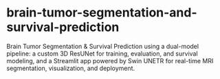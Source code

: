 # brain-tumor-segmentation-and-survival-prediction
Brain Tumor Segmentation &amp; Survival Prediction using a dual-model pipeline: a custom 3D ResUNet for training, evaluation, and survival modeling, and a Streamlit app powered by Swin UNETR for real-time MRI segmentation, visualization, and deployment.
